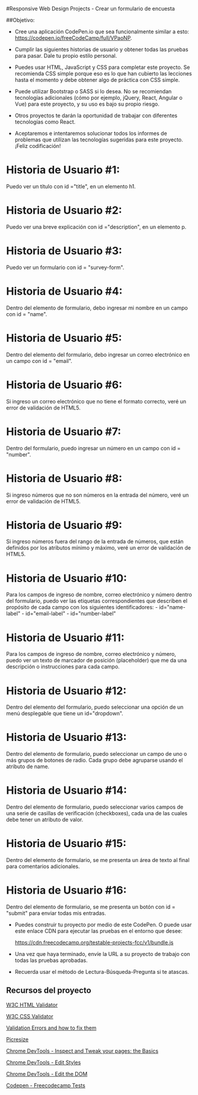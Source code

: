 #Responsive Web Design Projects - Crear un formulario de encuesta

##Objetivo:
- Cree una aplicación CodePen.io que sea funcionalmente similar a esto:  https://codepen.io/freeCodeCamp/full/VPaoNP.

- Cumplir las siguientes historias de usuario y obtener todas las pruebas para pasar. Dale tu propio estilo personal.

- Puedes usar HTML, JavaScript y CSS para completar este proyecto. Se recomienda CSS simple porque eso es lo que han cubierto las lecciones hasta el momento y debe obtener algo de práctica con CSS simple.

- Puede utilizar Bootstrap o SASS si lo desea. No se recomiendan tecnologías adicionales (cómo por ejemplo, jQuery, React, Angular o Vue) para este proyecto, y su uso es bajo su propio riesgo.

- Otros proyectos te darán la oportunidad de trabajar con diferentes tecnologías como React. 

- Aceptaremos e intentaremos solucionar todos los informes de problemas que utilizan las tecnologías sugeridas para este proyecto. ¡Feliz codificación!

# Historia de Usuario #1:
Puedo ver un título con id ="title", en un elemento h1.

# Historia de Usuario #2:
Puedo ver una breve explicación con id ="description", en un elemento p.

# Historia de Usuario #3:
Puedo ver un formulario con id = "survey-form".

# Historia de Usuario #4:
Dentro del elemento de formulario, debo ingresar mi nombre en un campo con id = "name".

# Historia de Usuario #5:
Dentro del elemento del formulario, debo ingresar un correo electrónico en un campo con id = "email".

# Historia de Usuario #6:
Si ingreso un correo electrónico que no tiene el formato correcto, veré un error de validación de HTML5.

# Historia de Usuario #7:
Dentro del formulario, puedo ingresar un número en un campo con id = "number".

# Historia de Usuario #8:
Si ingreso números que no son números en la entrada del número, veré un error de validación de HTML5.

# Historia de Usuario #9:
Si ingreso números fuera del rango de la entrada de números, que están definidos por los atributos mínimo y máximo, veré un error de validación de HTML5.

# Historia de Usuario #10:
Para los campos de ingreso de nombre, correo electrónico y número dentro del formulario, puedo ver las etiquetas correspondientes que describen el propósito de cada campo con los siguientes identificadores: 
    - id="name-label" 
    - id="email-label" 
    - id="number-label"

# Historia de Usuario #11:
Para los campos de ingreso de nombre, correo electrónico y número, puedo ver un texto de marcador de posición (placeholder) que me da una descripción o instrucciones para cada campo.

# Historia de Usuario #12:
Dentro del elemento del formulario, puedo seleccionar una opción de un menú desplegable que tiene un id="dropdown".

# Historia de Usuario #13:
Dentro del elemento de formulario, puedo seleccionar un campo de uno o más grupos de botones de radio. Cada grupo debe agruparse usando el atributo de name.

# Historia de Usuario #14:
Dentro del elemento de formulario, puedo seleccionar varios campos de una serie de casillas de verificación (checkboxes), cada una de las cuales debe tener un atributo de valor.

# Historia de Usuario #15:
Dentro del elemento de formulario, se me presenta un área de texto al final para comentarios adicionales.

# Historia de Usuario #16:
Dentro del elemento de formulario, se me presenta un botón con id = "submit" para enviar todas mis entradas.

- Puedes construir tu proyecto por medio de este CodePen. O puede usar este enlace CDN para ejecutar las pruebas en el entorno que desee:

    https://cdn.freecodecamp.org/testable-projects-fcc/v1/bundle.js

- Una vez que haya terminado, envíe la URL a su proyecto de trabajo con todas las pruebas aprobadas.

- Recuerda usar el método de Lectura-Búsqueda-Pregunta si te atascas.

## Recursos del proyecto

[W3C HTML Validator](https://validator.w3.org/#validate_by_input)

[W3C CSS Validator](https://jigsaw.w3.org/css-validator/#validate_by_input)

[Validation Errors and how to fix them](http://line25.com/articles/10-common-validation-errors-and-how-to-fix-them)

[Picresize](http://picresize.com/)

[Chrome DevTools - Inspect and Tweak your pages: the Basics](https://developers.google.com/web/tools/chrome-devtools/iterate/inspect-styles/basics?hl=en)

[Chrome DevTools - Edit Styles](https://developers.google.com/web/tools/chrome-devtools/iterate/inspect-styles/edit-styles)

[Chrome DevTools - Edit the DOM](https://developers.google.com/web/tools/chrome-devtools/iterate/inspect-styles/edit-dom)

[Codepen - Freecodecamp Tests]()